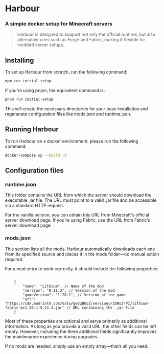# Harbour

### A simple docker setup for Minecraft servers

> Harbour is designed to support not only the official runtime, but also alternative ones such as Forge and Fabric, making it flexible for modded server setups.

## Installing

To set up Harbour from scratch, run the following command:

```bash
npm run initial-setup
```

If you're using pnpm, the equivalent command is:

```bash
pnpm run initial-setup
```

This will create the necessary directories for your base installation and regenerate configuration files like mods.json and runtime.json.

## Running Harbour

To run Harbour on a docker environment, please run the following command:

```bash
docker-compose up --build -d
```

## Configuration files

### runtime.json

This folder contains the URL from which the server should download the executable .jar file. The URL must point to a valid .jar file and be accessible via a standard HTTP request.

For the vanilla version, you can obtain this URL from Minecraft's official server download page. If you're using Fabric, use the URL from Fabric’s server download page.

### mods.json

This section lists all the mods. Harbour automatically downloads each one from its specified source and places it in the mods folder—no manual action required.

For a mod entry to work correctly, it should include the following properties:

```jsonc

    {
        "name": "Lithium", // Name of the mod
        "version": "0.11.2", // Version of the mod
        "gameVersion": "1.20.1", // Version of the game
        "url": "https://cdn.modrinth.com/data/gvQqBUqZ/versions/ZSNsJrPI/lithium-fabric-mc1.20.1-0.11.2.jar" // URL containing the .jar file
    }
```

Most of these properties are optional and serve primarily as additional information. As long as you provide a valid URL, the other fields can be left empty. However, including the three additional fields significantly improves the maintenance experience during upgrades.

If no mods are needed, simply use an empty array—that’s all you need.
